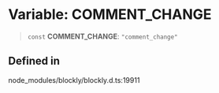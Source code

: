 # Variable: COMMENT_CHANGE

> `const` **COMMENT_CHANGE**: `"comment_change"`

## Defined in

node_modules/blockly/blockly.d.ts:19911
